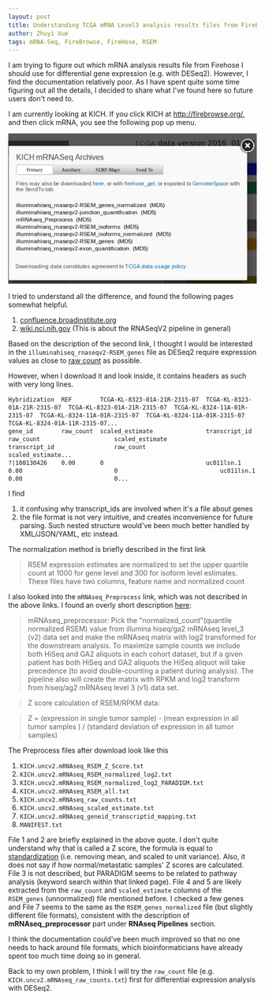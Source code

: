 ```yaml
---
layout: post
title: Understanding TCGA mRNA Level3 analysis results files from FireBrowse
author: Zhuyi Xue
tags: mRNA-Seq, FireBrowse, FireHose, RSEM
---
```


I am trying to figure out which mRNA analysis results file from Firehose I
should use for differential gene expression (e.g. with DESeq2). However, I find
the documentation relatively poor. As I have spent quite some time figuring out
all the details, I decided to share what I've found here so future users don't
need to.

I am currently looking at KICH. If you click KICH at http://firebrowse.org/, and
then click mRNA, you see the following pop up menu.

<img src="/assets/KICH-FireBrowse-mRNA-analysis-results-files.png" width="600"/>

I tried to understand all the difference, and found the following pages somewhat helpful.

1. [confluence.broadinstitute.org](https://confluence.broadinstitute.org/download/attachments/29790363/DESCRIPTION.txt?version=1&modificationDate=1363806109000)
2. [wiki.nci.nih.gov](https://wiki.nci.nih.gov/display/tcga/rnaseq+version+2) (This is about the RNASeqV2 pipeline in general)

Based on the description of the second link, I thought I would be interested in
the `illuminahiseq_rnaseqv2-RSEM_genes` file as DESeq2 require expression values
as close to [raw count][2] as possible.

However, when I download it and look inside, it contains headers as such with
very long lines.

```
Hybridization  REF        TCGA-KL-8323-01A-21R-2315-07  TCGA-KL-8323-01A-21R-2315-07  TCGA-KL-8323-01A-21R-2315-07  TCGA-KL-8324-11A-01R-2315-07  TCGA-KL-8324-11A-01R-2315-07  TCGA-KL-8324-11A-01R-2315-07  TCGA-KL-8324-01A-11R-2315-07...
gene_id        raw_count  scaled_estimate               transcript_id                 raw_count                     scaled_estimate               transcript_id                 raw_count                     scaled_estimate...
?|100130426    0.00       0                             uc011lsn.1                    0.00                          0                             uc011lsn.1                    0.00                          0...
```

I find 

1. it confusing why transcript_ids are involved when it's a file about genes
2. the file format is not very intuitive, and creates inconvenience for future
parsing. Such nested structure would've been much better handled by
XML/JSON/YAML, etc instead.

The normalization method is briefly described in the first link

> RSEM expression estimates are normalized to set the upper quartile count at 1000 for gene level
and 300 for isoform level estimates.  These files have two columns, feature name and normalized
count

I also looked into the `mRNAseq_Preprocess` link, which was not described in the
above links. I found an overly short description
[here](https://confluence.broadinstitute.org/display/GDAC/Documentation):

> mRNAseq_preprocessor: Pick the "normalized_count"(quantile normalized RSEM)
> value from illumina hiseq/ga2 mRNAseq level_3 (v2) data set and make the
> mRNAseq matrix with log2 transformed for the downstream analysis. To maximize
> sample counts we include both HiSeq and GA2 aliquots in each cohort dataset,
> but if a given patient has both HiSeq and GA2 aliquots the HiSeq aliquot will
> take precedence (to avoid double-counting a patient during analysis). The
> pipeline also will create the matrix with RPKM and log2 transform from
> hiseq/ag2 mRNAseq level 3 (v1) data set.

> Z score calculation of RSEM/RPKM data:

> Z = (expression in single tumor sample) - (mean expression in all tumor
> samples ) / (standard deviation of expression in all tumor samples)

The Preprocess files after download look like this

 1. `KICH.uncv2.mRNAseq_RSEM_Z_Score.txt`
 2. `KICH.uncv2.mRNAseq_RSEM_normalized_log2.txt`
 3. `KICH.uncv2.mRNAseq_RSEM_normalized_log2_PARADIGM.txt`
 4. `KICH.uncv2.mRNAseq_RSEM_all.txt `
 5. `KICH.uncv2.mRNAseq_raw_counts.txt`
 6. `KICH.uncv2.mRNAseq_scaled_estimate.txt`
 7. `KICH.uncv2.mRNAseq_geneid_transcriptid_mapping.txt`
 8. `MANIFEST.txt`

File 1 and 2 are briefly explained in the above quote. I don't quite understand
why that is called a Z score, the formula is equal to [standardization][3] (i.e.
removing mean, and scaled to unit variance). Also, it does not say if how
normal/metastatic samples' Z scores are calculated. File 3 is not described, but
PARADIGM seems to be related to pathway analysis (keyword search within that
linked page). File 4 and 5 are likely extracted from the `raw_count` and
`scaled_estimate` columns of the `RSEM_genes` (unnormalized) file mentioned
before. I checked a few genes and File 7 seems to the same as the
`RSEM_genes_normalized` file (but slightly different file formats), consistent
with the description of **mRNAseq_preprocessor** part under **RNAseq Pipelines**
section.

I think the documentation could've been much improved so that no one needs to
hack around file formats, which bioinformaticians have already spent too much
time doing so in general.

Back to my own problem, I think I will try the `raw_count` file (e.g.
`KICH.uncv2.mRNAseq_raw_counts.txt`) first for differential expression analysis
with DESeq2.

  [1]: https://ibb.co/iXrmoF
  [2]: https://bioconductor.org/packages/release/bioc/vignettes/DESeq2/inst/doc/DESeq2.html#why-un-normalized-counts
  [3]: https://en.wikipedia.org/wiki/Feature_scaling#Standardization
